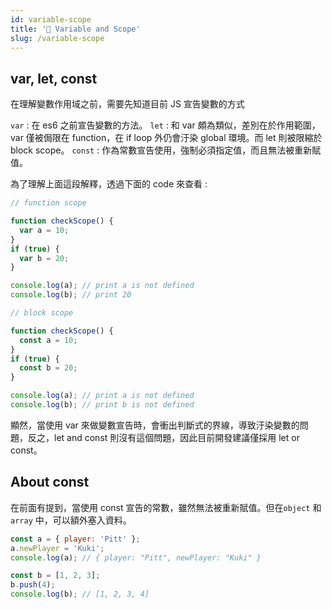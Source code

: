 ```yaml
---
id: variable-scope
title: '📜 Variable and Scope'
slug: /variable-scope
---
```


## var, let, const

在理解變數作用域之前，需要先知道目前 JS 宣告變數的方式

`var` : 在 es6 之前宣告變數的方法。
`let` : 和 var 頗為類似，差別在於作用範圍，var 僅被侷限在 function，在 if loop 外仍會汙染 global 環境。而 let 則被限縮於 block scope。
`const` : 作為常數宣告使用，強制必須指定值，而且無法被重新賦值。

為了理解上面這段解釋，透過下面的 code 來查看 :

```javascript
// function scope

function checkScope() {
  var a = 10;
}
if (true) {
  var b = 20;
}

console.log(a); // print a is not defined
console.log(b); // print 20
```

```javascript
// block scope

function checkScope() {
  const a = 10;
}
if (true) {
  const b = 20;
}

console.log(a); // print a is not defined
console.log(b); // print b is not defined
```

顯然，當使用 var 來做變數宣告時，會衝出判斷式的界線，導致汙染變數的問題，反之，let and const 則沒有這個問題，因此目前開發建議僅採用 let or const。

## About const

在前面有提到，當使用 const 宣告的常數，雖然無法被重新賦值。但在`object` 和 `array` 中，可以額外塞入資料。

```javascript
const a = { player: 'Pitt' };
a.newPlayer = 'Kuki';
console.log(a); // { player: "Pitt", newPlayer: "Kuki" }
```

```javascript
const b = [1, 2, 3];
b.push(4);
console.log(b); // [1, 2, 3, 4]
```
